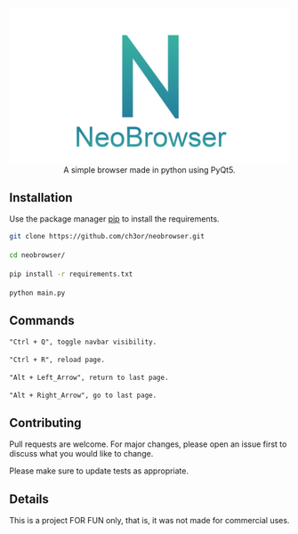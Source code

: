 <p align="center">
  <img src="img/banner.png">
  A simple browser made in python using PyQt5.
</p>




## Installation

Use the package manager [pip](https://pip.pypa.io/en/stable/) to install the requirements.

```bash
git clone https://github.com/ch3or/neobrowser.git

cd neobrowser/

pip install -r requirements.txt

python main.py
```

## Commands

```
"Ctrl + Q", toggle navbar visibility.

"Ctrl + R", reload page.

"Alt + Left_Arrow", return to last page.

"Alt + Right_Arrow", go to last page.
```

## Contributing

Pull requests are welcome. For major changes, please open an issue first
to discuss what you would like to change.

Please make sure to update tests as appropriate.

## Details
This is a project FOR FUN only, that is, it was not made for commercial uses.
